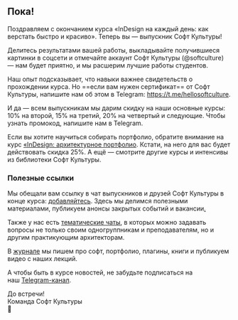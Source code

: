 ## Пока!

Поздравляем с окончанием курса «InDesign на каждый день: как верстать быстро и красиво». Теперь вы — выпускник Софт Культуры!

Делитесь результатами вашей работы, выкладывайте получившиеся картинки в соцсети и отмечайте аккаунт Софт Культуры (@softculture) — нам будет приятно, и мы расшерим лучшие работы студентов.

Наш опыт подсказывает, что навыки важнее свидетельств о прохождении курса. Но ==если вам нужен сертификат== от Софт Культуры, напишите нам об этом в Telegram: https://t.me/hellosoftculture.

И да — всем выпускникам мы дарим скидку на наши основные курсы: 10% на второй, 15% на третий, 20% на четвертый и следующие. Чтобы узнать промокод, напишите нам в Telegram.

Если вы хотите научиться собирать портфолио, обратите внимание на курс [«InDesign: архитектурное портфолио](https://softculture.cc/courses/architects/indesign). Кстати, на него для вас будет действовать скидка 25%. А ещё — смотрите другие курсы и интенсивы из библиотеки Софт Культуры.

### Полезные ссылки

Мы обещали вам ссылку в чат выпускников и друзей Софт Культуры в конце курса: [добавляйтесь](https://t.me/+V-vYoA2OPRg4tPsm). Здесь мы делимся полезными материалами, публикуем анонсы закрытых событий и вакансии[.](https://t.me/+V-vYoA2OPRg4tPsm)

Также у нас есть [тематические чаты](https://t.me/softculture/3474), в которых можно задавать вопросы не только своим одногруппникам и преподавателям, но и другим практикующим архитекторам.

В [журнале](https://softculture.cc/blog/) мы пишем про софт, портфолио, плагины, книги и публикуем видео с наших лекций.

А чтобы быть в курсе новостей, не забудьте подписаться на наш [Telegram-канал](https://t.me/softculture).

До встречи!  
Команда Софт Культуры  
🖤